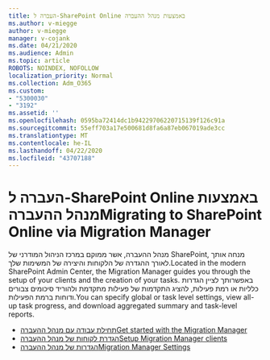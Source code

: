 ```yaml
---
title: העברה ל-SharePoint Online באמצעות מנהל ההעברה
ms.author: v-miegge
author: v-miegge
manager: v-cojank
ms.date: 04/21/2020
ms.audience: Admin
ms.topic: article
ROBOTS: NOINDEX, NOFOLLOW
localization_priority: Normal
ms.collection: Adm_O365
ms.custom:
- "5300030"
- "3192"
ms.assetid: ''
ms.openlocfilehash: 0595ba72414dc1b94229706220715139f126c91a
ms.sourcegitcommit: 55eff703a17e500681d8fa6a87eb067019ade3cc
ms.translationtype: MT
ms.contentlocale: he-IL
ms.lasthandoff: 04/22/2020
ms.locfileid: "43707188"
---
```

# <a name="migrating-to-sharepoint-online-via-migration-manager"></a><span data-ttu-id="c1308-102">העברה ל-SharePoint Online באמצעות מנהל ההעברה</span><span class="sxs-lookup"><span data-stu-id="c1308-102">Migrating to SharePoint Online via Migration Manager</span></span>

<span data-ttu-id="c1308-103">מנהל ההעברה, אשר ממוקם במרכז הניהול המודרני של SharePoint, מנחה אותך לאורך ההגדרה של הלקוחות והיצירה של המשימות שלך.</span><span class="sxs-lookup"><span data-stu-id="c1308-103">Located in the modern SharePoint Admin Center, the Migration Manager guides you through the setup of your clients and the creation of your tasks.</span></span> <span data-ttu-id="c1308-104">באפשרותך לציין הגדרות כלליות או רמת פעילות, להציג התקדמות של פעילות מתקדמת ולהוריד סיכומים צבורים ודוחות ברמת הפעילות.</span><span class="sxs-lookup"><span data-stu-id="c1308-104">You can specify global or task level settings, view all-up task progress, and download aggregated summary and task-level reports.</span></span>

* [<span data-ttu-id="c1308-105">תחילת עבודה עם מנהל ההעברה</span><span class="sxs-lookup"><span data-stu-id="c1308-105">Get started with the Migration Manager</span></span>](https://docs.microsoft.com/sharepointmigration/mm-get-started)
* [<span data-ttu-id="c1308-106">הגדרת לקוחות של מנהל ההעברה</span><span class="sxs-lookup"><span data-stu-id="c1308-106">Setup Migration Manager clients</span></span>](https://docs.microsoft.com/sharepointmigration/mm-setup-clients)
* [<span data-ttu-id="c1308-107">הגדרות של מנהל ההעברה</span><span class="sxs-lookup"><span data-stu-id="c1308-107">Migration Manager Settings</span></span>](https://docs.microsoft.com/sharepointmigration/mm-settings)